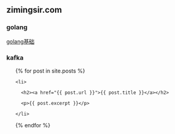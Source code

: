 ## zimingsir.com

### golang
[golang基础](https://zimingsir.com/golang/golang基础.html)

### kafka
<ul>

  {% for post in site.posts %}

    <li>

      <h2><a href="{{ post.url }}">{{ post.title }}</a></h2>

      <p>{{ post.excerpt }}</p>

    </li>

  {% endfor %}

</ul>
